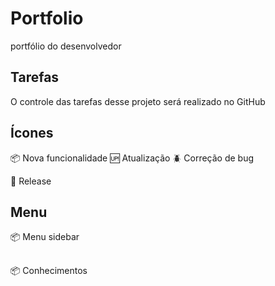 # Portfolio

portfólio do desenvolvedor 

## Tarefas

O controle das tarefas desse projeto será realizado no GitHub

## Ícones

:package: Nova funcionalidade
:up: Atualização
:beetle: Correção de bug

:checkered_flag: Release

## Menu

:package: Menu sidebar

##

:package: Conhecimentos